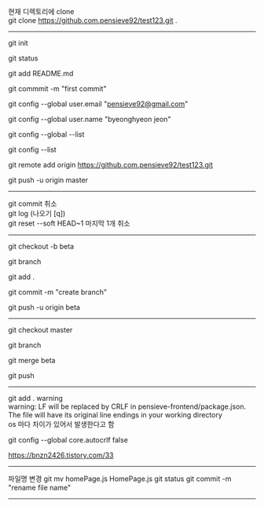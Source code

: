 
현재 디렉토리에 clone  
git clone https://github.com.pensieve92/test123.git .

------------------------------------------------------------------------

git init

git status

git add README.md

git commmit -m "first commit"

git config --global user.email "pensieve92@gmail.com"

git config --global user.name "byeonghyeon jeon"

git config --global --list

git config --list

git remote add origin https://github.com.pensieve92/test123.git

git push -u origin master

------------------------------------------------------------------------
git commit 취소  
git log (나오기 [q])  
git reset --soft HEAD~1 마지막 1개 취소  

------------------------------------------------------------------------

git checkout -b beta

git branch


git add . 

git commit -m "create branch"

git push -u origin beta

------------------------------------------------------------------------

git checkout master

git branch

git merge beta

git push

------------------------------------------------------------------------
git add . warning  
warning: LF will be replaced by CRLF in pensieve-frontend/package.json.  
The file will have its original line endings in your working directory  
os 마다 차이가 있어서 발생한다고 함

git config --global core.autocrlf false

https://bnzn2426.tistory.com/33

------------------------------------------------------------------------

파일명 변경
git mv homePage.js HomePage.js
git status
git commit -m "rename file name"

------------------------------------------------------------------------
